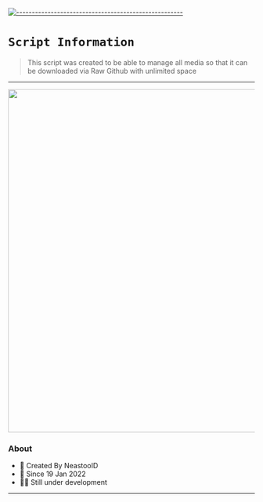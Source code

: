 [![-----------------------------------------------------](https://raw.githubusercontent.com/andreasbm/readme/master/assets/lines/colored.png)](#table-of-contents)

# `Script Information`
>This script was created to be able to manage all media so that it can be downloaded via Raw Github with unlimited space

---------

<p align="center">
  <img src="https://raw.githubusercontent.com/NeeasTooID/Static-HTML/main/src/media/f0eebf34ac0df72c60ea749a68a6b17c.jpg" width=700 />
</p>

### About
- 👤 Created By NeastooID
- 💌 Since 19 Jan 2022
- 👨‍💻 Still under development

------
